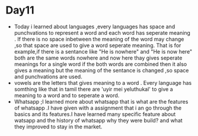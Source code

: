 # Day11

* Today i learned about languages ,every languages has space and punchvations to represent a word and each word has seperate meaning . If there is no space inbetween the meaning of the word may change ,so that space are used to give a word seperate meaning. That is for example,if there is a sentance like "He is nowhere" and "He is now here" both are the same words nowhere and now here thay gives seperate meanings for a single word if the both words are combined then it also gives a meaning but the meaning of the sentance is changed ,so space and punchvations are used.
* vowels are the letters that gives meaning to a word . Every language has somthing like that in tamil there are 'uyir mei yeluthukal' to give a meaning to a word and to seperate a word.
* Whatsapp ;I learned more about whatsapp that is what are the features of whatsapp .I have given with a assignment that i an go through the basics and its features.I have learned many specific feature about watsapp and the history of whatsapp why they were build? and what they improved to stay in the market.

